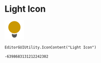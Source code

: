 # Light Icon
![](/img/Light%20Icon.png)

``` CSharp
EditorGUIUtility.IconContent("Light Icon")
```
```
-6398683131212242302
```
